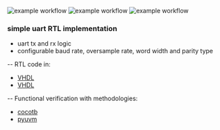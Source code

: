 ![example workflow](https://github.com/npatsiatzis/uart/actions/workflows/regression.yml/badge.svg)
![example workflow](https://github.com/npatsiatzis/uart/actions/workflows/coverage.yml/badge.svg)
![example workflow](https://github.com/npatsiatzis/uart/actions/workflows/formal.yml/badge.svg)

### simple uart RTL implementation

- uart tx and rx logic
- configurable baud rate, oversample rate, word width and parity type

-- RTL code in:
- [VHDL](https://github.com/npatsiatzis/uart/tree/main/rtl/VHDL)
- [VHDL](https://github.com/npatsiatzis/uart/tree/main/rtl/SystemVerilog)

-- Functional verification with methodologies:
- [cocotb](https://github.com/npatsiatzis/uart/tree/main/cocotb_sim)
- [pyuvm](https://github.com/npatsiatzis/uart/tree/main/pyuvm_sim)